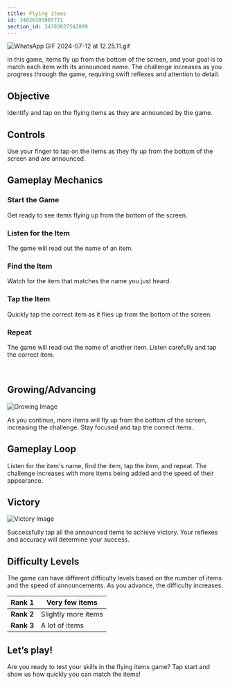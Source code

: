 ```yaml
---
title: Flying items
id: 34826193085721
section_id: 34783027542809
---
```

![WhatsApp GIF 2024-07-12 at 12.25.11.gif](https://help.studycat.com/hc/article_attachments/34966795074969)


In this game, items fly up from the bottom of the screen, and your goal is to match each item with its announced name. The challenge increases as you progress through the game, requiring swift reflexes and attention to detail.


## Objective


Identify and tap on the flying items as they are announced by the game.


## Controls


Use your finger to tap on the items as they fly up from the bottom of the screen and are announced.


## Gameplay Mechanics


### Start the Game


Get ready to see items flying up from the bottom of the screen.


### Listen for the Item


The game will read out the name of an item.


### Find the Item


Watch for the item that matches the name you just heard.


### Tap the Item


Quickly tap the correct item as it flies up from the bottom of the screen.


### Repeat


The game will read out the name of another item. Listen carefully and tap the correct item.


 


## Growing/Advancing


![Growing Image](https://help.studycat.com/hc/article_attachments/34826217331225)


As you continue, more items will fly up from the bottom of the screen, increasing the challenge. Stay focused and tap the correct items.


## Gameplay Loop


Listen for the item's name, find the item, tap the item, and repeat. The challenge increases with more items being added and the speed of their appearance.


## Victory


![Victory Image](https://help.studycat.com/hc/article_attachments/34917314421785)


Successfully tap all the announced items to achieve victory. Your reflexes and accuracy will determine your success.


## Difficulty Levels


The game can have different difficulty levels based on the number of items and the speed of announcements. As you advance, the difficulty increases.




| **Rank 1** | Very few items |
| --- | --- |
| **Rank 2** | Slightly more items |
| **Rank 3** | A lot of items |


## Let’s play!


Are you ready to test your skills in the flying items game? Tap start and show us how quickly you can match the items!

